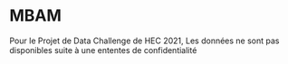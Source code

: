 # MBAM


Pour le Projet de Data Challenge de HEC 2021, Les données ne sont pas disponibles suite à une ententes de confidentialité
